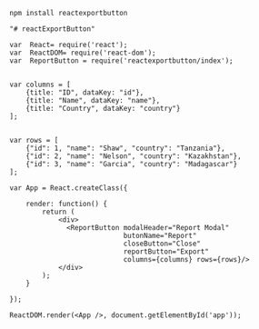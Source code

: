 <p><code>npm install reactexportbutton</code></p>

<pre>
<code class="language-javascript">"# reactExportButton" 

var  React= require('react');
var  ReactDOM= require('react-dom');
var  ReportButton = require('reactexportbutton/index');


var columns = [
    {title: "ID", dataKey: "id"},
    {title: "Name", dataKey: "name"}, 
    {title: "Country", dataKey: "country"}
];


var rows = [
    {"id": 1, "name": "Shaw", "country": "Tanzania"},
    {"id": 2, "name": "Nelson", "country": "Kazakhstan"},
    {"id": 3, "name": "Garcia", "country": "Madagascar"}
];

var App = React.createClass({

    render: function() {
        return (
            &lt;div&gt;
              &lt;ReportButton modalHeader="Report Modal" 
                            butonName="Report" 
                            closeButton="Close" 
                            reportButton="Export" 
                            columns={columns} rows={rows}/&gt;
            &lt;/div&gt;
        );
    }

});

ReactDOM.render(&lt;App /&gt;, document.getElementById('app'));

</code></pre>

<p>&nbsp;</p>
